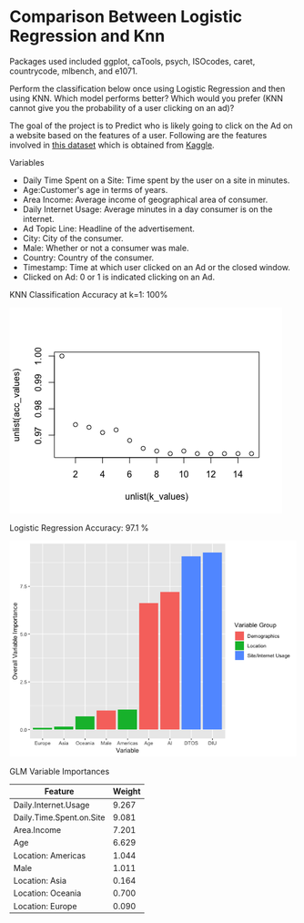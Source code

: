 # Comparison Between Logistic Regression and Knn

Packages used included ggplot, caTools, psych, ISOcodes, caret, countrycode, mlbench, and e1071.

Perform the classification below once using Logistic Regression and then using KNN. Which model performs better? Which would you prefer (KNN cannot give you the probability of a user clicking on an ad)?

The goal of the project is to Predict who is likely going to click on the Ad on a website based on the features of a user. Following are the features involved in [this dataset](https://www.kaggle.com/fayomi/advertising) which is obtained from [Kaggle](https://www.kaggle.com). 

Variables

- Daily Time Spent on a Site: Time spent by the user on a site in minutes.
- Age:Customer's age in terms of years.
- Area Income: Average income of geographical area of consumer.
- Daily Internet Usage: Average minutes in a day consumer is on the internet.
- Ad Topic Line: Headline of the advertisement.
- City: City of the consumer.
- Male: Whether or not a consumer was male.
- Country: Country of the consumer.
- Timestamp: Time at which user clicked on an Ad or the closed window.
- Clicked on Ad: 0 or 1 is indicated clicking on an Ad.


KNN Classification Accuracy at k=1: 100%

![alt text](https://raw.githubusercontent.com/ivan-sepulveda/predict-ad-click/master/Knn.png)


Logistic Regression Accuracy: 97.1 %


![alt text](https://raw.githubusercontent.com/ivan-sepulveda/predict-ad-click/master/glmVarImp.png)



GLM Variable Importances

| Feature                  | Weight|
|--------------------------|-------|
| Daily.Internet.Usage     | 9.267 |
| Daily.Time.Spent.on.Site | 9.081 |
| Area.Income              | 7.201 |
| Age                      | 6.629 |
| Location: Americas       | 1.044 |
| Male                     | 1.011 |
| Location: Asia           | 0.164 |
| Location: Oceania        | 0.700 |
| Location: Europe         | 0.090 |

